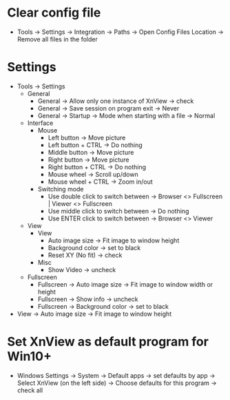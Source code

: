 Clear config file
=====
* Tools -> Settings -> Integration -> Paths -> Open Config Files Location -> Remove all files in the folder

Settings
=====
* Tools -> Settings
    * General
        * General -> Allow only one instance of XnView -> check
        * General -> Save session on program exit -> Never
        * General -> Startup -> Mode when starting with a file -> Normal
    * Interface
        * Mouse
            * Left button -> Move picture
            * Left button + CTRL -> Do nothing
            * Middle button -> Move picture
            * Right button -> Move picture
            * Right button + CTRL -> Do nothing
            * Mouse wheel -> Scroll up/down
            * Mouse wheel + CTRL -> Zoom in/out
        * Switching mode
            * Use double click to switch between -> Browser <> Fullscreen | Viewer <> Fullscreen
            * Use middle click to switch between -> Do nothing
            * Use ENTER click to switch between -> Browser <> Viewer
    * View
        * View
            * Auto image size -> Fit image to window height
            * Background color -> set to black
            * Reset XY (No fit) -> check
        * Misc
            * Show Video -> uncheck
    * Fullscreen
        * Fullscreen -> Auto image size -> Fit image to window width or height
        * Fullscreen -> Show info -> uncheck
        * Fullscreen -> Background color -> set to black
* View -> Auto image size -> Fit image to window height

Set XnView as default program for Win10+
=====
* Windows Settings -> System -> Default apps -> set defaults by app -> Select XnView (on the left side) -> Choose defaults for this program -> check all
